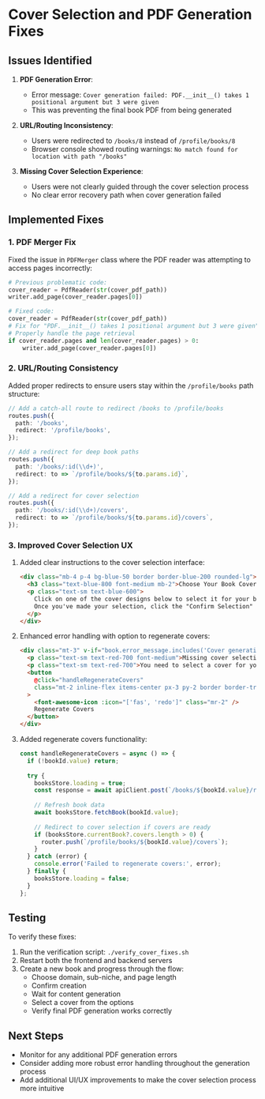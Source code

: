 # Cover Selection and PDF Generation Fixes

## Issues Identified

1. **PDF Generation Error**: 
   - Error message: `Cover generation failed: PDF.__init__() takes 1 positional argument but 3 were given`
   - This was preventing the final book PDF from being generated

2. **URL/Routing Inconsistency**:
   - Users were redirected to `/books/8` instead of `/profile/books/8`
   - Browser console showed routing warnings: `No match found for location with path "/books"`

3. **Missing Cover Selection Experience**:
   - Users were not clearly guided through the cover selection process
   - No clear error recovery path when cover generation failed

## Implemented Fixes

### 1. PDF Merger Fix
Fixed the issue in `PDFMerger` class where the PDF reader was attempting to access pages incorrectly:

```python
# Previous problematic code:
cover_reader = PdfReader(str(cover_pdf_path))
writer.add_page(cover_reader.pages[0])

# Fixed code:
cover_reader = PdfReader(str(cover_pdf_path))
# Fix for "PDF.__init__() takes 1 positional argument but 3 were given"
# Properly handle the page retrieval
if cover_reader.pages and len(cover_reader.pages) > 0:
    writer.add_page(cover_reader.pages[0])
```

### 2. URL/Routing Consistency

Added proper redirects to ensure users stay within the `/profile/books` path structure:

```typescript
// Add a catch-all route to redirect /books to /profile/books
routes.push({
  path: '/books',
  redirect: '/profile/books',
});

// Add a redirect for deep book paths
routes.push({
  path: '/books/:id(\\d+)',
  redirect: to => `/profile/books/${to.params.id}`,
});

// Add a redirect for cover selection
routes.push({
  path: '/books/:id(\\d+)/covers',
  redirect: to => `/profile/books/${to.params.id}/covers`,
});
```

### 3. Improved Cover Selection UX

1. Added clear instructions to the cover selection interface:
   ```html
   <div class="mb-4 p-4 bg-blue-50 border border-blue-200 rounded-lg">
     <h3 class="text-blue-800 font-medium mb-2">Choose Your Book Cover</h3>
     <p class="text-sm text-blue-600">
       Click on one of the cover designs below to select it for your book. 
       Once you've made your selection, click the "Confirm Selection" button.
     </p>
   </div>
   ```

2. Enhanced error handling with option to regenerate covers:
   ```html
   <div class="mt-3" v-if="book.error_message.includes('Cover generation failed')">
     <p class="text-sm text-red-700 font-medium">Missing cover selection:</p>
     <p class="text-sm text-red-700">You need to select a cover for your book before it can be finalized.</p>
     <button
       @click="handleRegenerateCovers"
       class="mt-2 inline-flex items-center px-3 py-2 border border-transparent text-sm font-medium rounded-md shadow-sm text-white bg-red-600 hover:bg-red-700"
     >
       <font-awesome-icon :icon="['fas', 'redo']" class="mr-2" />
       Regenerate Covers
     </button>
   </div>
   ```

3. Added regenerate covers functionality:
   ```typescript
   const handleRegenerateCovers = async () => {
     if (!bookId.value) return;
     
     try {
       booksStore.loading = true;
       const response = await apiClient.post(`/books/${bookId.value}/regenerate-covers/`);
       
       // Refresh book data
       await booksStore.fetchBook(bookId.value);
       
       // Redirect to cover selection if covers are ready
       if (booksStore.currentBook?.covers.length > 0) {
         router.push(`/profile/books/${bookId.value}/covers`);
       }
     } catch (error) {
       console.error('Failed to regenerate covers:', error);
     } finally {
       booksStore.loading = false;
     }
   };
   ```

## Testing

To verify these fixes:

1. Run the verification script: `./verify_cover_fixes.sh`
2. Restart both the frontend and backend servers
3. Create a new book and progress through the flow:
   - Choose domain, sub-niche, and page length
   - Confirm creation
   - Wait for content generation
   - Select a cover from the options
   - Verify final PDF generation works correctly

## Next Steps

- Monitor for any additional PDF generation errors
- Consider adding more robust error handling throughout the generation process
- Add additional UI/UX improvements to make the cover selection process more intuitive